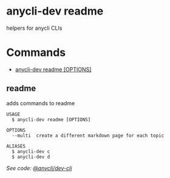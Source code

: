 anycli-dev readme
=================

helpers for anycli CLIs
# Commands

* [anycli-dev readme [OPTIONS]](#readme)
## readme

adds commands to readme

```
USAGE
  $ anycli-dev readme [OPTIONS]

OPTIONS
  --multi  create a different markdown page for each topic

ALIASES
  $ anycli-dev c
  $ anycli-dev d
```

_See code: [@anycli/dev-cli](https://github.com/anycli/dev-cli/blob/v0.3.1/src/commands/readme.ts)_
